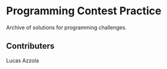 Programming Contest Practice
============================

Archive of solutions for programming challenges.

Contributers
------------
Lucas Azzola


